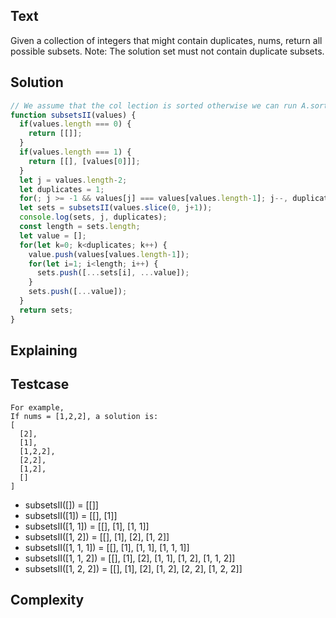 ## Text
Given a collection of integers that might contain duplicates, nums, return all possible subsets. Note: The solution set must not contain duplicate subsets.

## Solution
```javascript
// We assume that the col lection is sorted otherwise we can run A.sort((a, b) => a - b); before
function subsetsII(values) {
  if(values.length === 0) {
    return [[]];
  }
  if(values.length === 1) {
    return [[], [values[0]]];
  }
  let j = values.length-2;
  let duplicates = 1;
  for(; j >= -1 && values[j] === values[values.length-1]; j--, duplicates++);
  let sets = subsetsII(values.slice(0, j+1));
  console.log(sets, j, duplicates);
  const length = sets.length;
  let value = [];
  for(let k=0; k<duplicates; k++) {
    value.push(values[values.length-1]);
    for(let i=1; i<length; i++) {
      sets.push([...sets[i], ...value]);
    }
    sets.push([...value]);
  }
  return sets;
}
```

## Explaining

## Testcase
```
For example,
If nums = [1,2,2], a solution is:
[
  [2],
  [1],
  [1,2,2],
  [2,2],
  [1,2],
  []
]
```
- subsetsII([]) = [[]]
- subsetsII([1]) = [[], [1]]
- subsetsII([1, 1]) = [[], [1], [1, 1]]
- subsetsII([1, 2]) = [[], [1], [2], [1, 2]]
- subsetsII([1, 1, 1]) = [[], [1], [1, 1], [1, 1, 1]]
- subsetsII([1, 1, 2]) = [[], [1], [2], [1, 1], [1, 2], [1, 1, 2]]
- subsetsII([1, 2, 2]) = [[], [1], [2], [1, 2], [2, 2], [1, 2, 2]]

## Complexity
